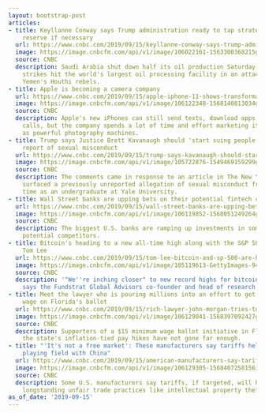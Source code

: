 ```yaml
---
layout: bootstrap-post
articles:
- title: Keyllanne Conway says Trump administration ready to tap strategic petroleum
    reserve if necessary
  url: https://www.cnbc.com/2019/09/15/keyllanne-conway-says-trump-administration-ready-to-tap-strategic-petroleum-reserve-if-necessary.html
  image: https://image.cnbcfm.com/api/v1/image/106022161-1563300368215gettyimages-1155902921.jpeg?v=1563300394
  source: CNBC
  description: Saudi Arabia shut down half its oil production Saturday after drone
    strikes hit the world's largest oil processing facility in an attack claimed by
    Yemen's Houthi rebels.
- title: Apple is becoming a camera company
  url: https://www.cnbc.com/2019/09/15/apple-iphone-11-shows-transformation-to-camera-company.html
  image: https://image.cnbcfm.com/api/v1/image/106122348-1568140813034gettyimages-1167247370.jpg?v=1568140833
  source: CNBC
  description: Apple's new iPhones can still send texts, download apps, and make video
    calls, but the company spends a lot of time and effort marketing its new phones
    as powerful photography machines.
- title: Trump says Justice Brett Kavanaugh should 'start suing people' after new
    report of sexual misconduct
  url: https://www.cnbc.com/2019/09/15/trump-says-kavanaugh-should-start-suing-after-new-allegation.html
  image: https://image.cnbcfm.com/api/v1/image/105722876-1549469159299gettyimages-1094224592.jpeg?v=1549469203
  source: CNBC
  description: The comments came in response to an article in The New York Times that
    surfaced a previously unreported allegation of sexual misconduct from the justice's
    time as an undergraduate at Yale University.
- title: Wall Street banks are upping bets on their potential fintech competitors
  url: https://www.cnbc.com/2019/09/15/wall-street-banks-are-upping-bets-on-potential-fintech-competitors.html
  image: https://image.cnbcfm.com/api/v1/image/106119852-1568051249264gettyimages-1140232168.jpg?v=1568051349
  source: CNBC
  description: The biggest U.S. banks are ramping up investments in some of their
    potential competitors.
- title: Bitcoin's heading to a new all-time high along with the S&P 500, says Fundstrat's
    Tom Lee
  url: https://www.cnbc.com/2019/09/15/tom-lee-bitcoin-and-sp-500-are-heading-to-new-all-time-highs.html
  image: https://image.cnbcfm.com/api/v1/image/105119613-GettyImages-942027334.jpg?v=1539380969
  source: CNBC
  description: '"We''re inching closer" to new record highs for bitcoin and stocks,
    says the Fundstrat Global Advisors co-founder and head of research.'
- title: Meet the lawyer who is pouring millions into an effort to get a $15 minimum
    wage on Florida's ballot
  url: https://www.cnbc.com/2019/09/15/rich-lawyer-john-morgan-tries-to-get-15-minimum-wage-on-2020-florida-ballot.html
  image: https://image.cnbcfm.com/api/v1/image/106129041-1568397092427gettyimages-1151237681.jpeg?v=1568397131
  source: CNBC
  description: Supporters of a $15 minimum wage ballot initiative in Florida argue
    the state's inflation-tied pay hikes have not gone far enough.
- title: "'It's not a free market': These manufacturers say tariffs help level the
    playing field with China"
  url: https://www.cnbc.com/2019/09/15/american-manufacturers-say-tariffs-can-level-the-playing-field-with-china.html
  image: https://image.cnbcfm.com/api/v1/image/106129305-1568407258156img_5616.jpg?v=1568407312
  source: CNBC
  description: Some U.S. manufacturers say tariffs, if targeted, will help address
    longstanding unfair trade practices like intellectual property theft.
as_of_date: '2019-09-15'
---
```


